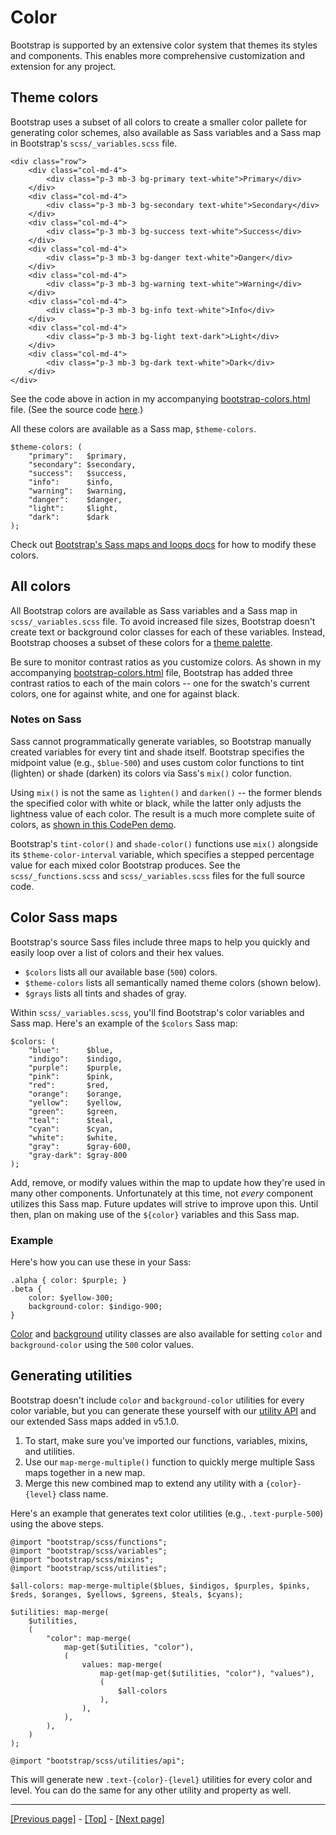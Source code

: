 # Color

Bootstrap is supported by an extensive color system that themes its styles and components. This enables more comprehensive customization and extension for any project.

## Theme colors

Bootstrap uses a subset of all colors to create a smaller color pallete for generating color schemes, also available as Sass variables and a Sass map in Bootstrap's `scss/_variables.scss` file.
```
<div class="row">
    <div class="col-md-4">
        <div class="p-3 mb-3 bg-primary text-white">Primary</div>
    </div>
    <div class="col-md-4">
        <div class="p-3 mb-3 bg-secondary text-white">Secondary</div>
    </div>
    <div class="col-md-4">
        <div class="p-3 mb-3 bg-success text-white">Success</div>
    </div>
    <div class="col-md-4">
        <div class="p-3 mb-3 bg-danger text-white">Danger</div>
    </div>
    <div class="col-md-4">
        <div class="p-3 mb-3 bg-warning text-white">Warning</div>
    </div>
    <div class="col-md-4">
        <div class="p-3 mb-3 bg-info text-white">Info</div>
    </div>
    <div class="col-md-4">
        <div class="p-3 mb-3 bg-light text-dark">Light</div>
    </div>
    <div class="col-md-4">
        <div class="p-3 mb-3 bg-dark text-white">Dark</div>
    </div>
</div>
```
See the code above in action in my accompanying [bootstrap-colors.html](https://andrewsrea.github.io/My_Learning_Port/Bootstrap/Customize/Colors/bootstrap-colors.html) file. (See the source code [here](https://github.com/AndrewSRea/My_Learning_Port/blob/main/Bootstrap/Customize/Colors/bootstrap-colors.html).)

All these colors are available as a Sass map, `$theme-colors`.
```
$theme-colors: (
    "primary":   $primary,
    "secondary": $secondary,
    "success":   $success,
    "info":      $info,
    "warning":   $warning,
    "danger":    $danger,
    "light":     $light,
    "dark":      $dark
);
```
Check out [Bootstrap's Sass maps and loops docs](https://github.com/AndrewSRea/My_Learning_Port/tree/main/Bootstrap/Customize/Sass#maps-and-loops) for how to modify these colors.

## All colors

All Bootstrap colors are available as Sass variables and a Sass map in `scss/_variables.scss` file. To avoid increased file sizes, Bootstrap doesn't create text or background color classes for each of these variables. Instead, Bootstrap chooses a subset of these colors for a [theme palette](https://github.com/AndrewSRea/My_Learning_Port/tree/main/Bootstrap/Customize/Colors#theme-colors).

Be sure to monitor contrast ratios as you customize colors. As shown in my accompanying [bootstrap-colors.html](https://andrewsrea.github.io/My_Learning_Port/Bootstrap/Customize/Colors/bootstrap-colors.html) file, Bootstrap has added three contrast ratios to each of the main colors -- one for the swatch's current colors, one for against white, and one for against black.

### Notes on Sass

Sass cannot programmatically generate variables, so Bootstrap manually created variables for every tint and shade itself. Bootstrap specifies the midpoint value (e.g., `$blue-500`) and uses custom color functions to tint (lighten) or shade (darken) its colors via Sass's `mix()` color function.

Using `mix()` is not the same as `lighten()` and `darken()` -- the former blends the specified color with white or black, while the latter only adjusts the lightness value of each color. The result is a much more complete suite of colors, as [shown in this CodePen demo](https://codepen.io/emdeoh/pen/zYOQOPB).

Bootstrap's `tint-color()` and `shade-color()` functions use `mix()` alongside its `$theme-color-interval` variable, which specifies a stepped percentage value for each mixed color Bootstrap produces. See the `scss/_functions.scss` and `scss/_variables.scss` files for the full source code.

## Color Sass maps

Bootstrap's source Sass files include three maps to help you quickly and easily loop over a list of colors and their hex values.

* `$colors` lists all our available base (`500`) colors.
* `$theme-colors` lists all semantically named theme colors (shown below).
* `$grays` lists all tints and shades of gray.

Within `scss/_variables.scss`, you'll find Bootstrap's color variables and Sass map. Here's an example of the `$colors` Sass map:
```
$colors: (
    "blue":      $blue,
    "indigo":    $indigo,
    "purple":    $purple,
    "pink":      $pink,
    "red":       $red,
    "orange":    $orange,
    "yellow":    $yellow,
    "green":     $green,
    "teal":      $teal,
    "cyan":      $cyan,
    "white":     $white,
    "gray":      $gray-600,
    "gray-dark": $gray-800
);
```
Add, remove, or modify values within the map to update how they're used in many other components. Unfortunately at this time, not *every* component utilizes this Sass map. Future updates will strive to improve upon this. Until then, plan on making use of the `${color}` variables and this Sass map.

### Example

Here's how you can use these in your Sass:
```
.alpha { color: $purple; }
.beta {
    color: $yellow-300;
    background-color: $indigo-900;
}
```
[Color](https://github.com/AndrewSRea/My_Learning_Port/tree/main/Bootstrap/Utilities/Colors#colors) and [background](https://github.com/AndrewSRea/My_Learning_Port/tree/main/Bootstrap/Utilities/Background#background) utility classes are also available for setting `color` and `background-color` using the `500` color values.

## Generating utilities

Bootstrap doesn't include `color` and `background-color` utilities for every color variable, but you can generate these yourself with our [utility API](https://github.com/AndrewSRea/My_Learning_Port/tree/main/Bootstrap/Utilities/API#utility-api) and our extended Sass maps added in v5.1.0.

1. To start, make sure you've imported our functions, variables, mixins, and utilities.
2. Use our `map-merge-multiple()` function to quickly merge multiple Sass maps together in a new map.
3. Merge this new combined map to extend any utility with a `{color}-{level}` class name.

Here's an example that generates text color utilities (e.g., `.text-purple-500`) using the above steps.
```
@import "bootstrap/scss/functions";
@import "bootstrap/scss/variables";
@import "bootstrap/scss/mixins";
@import "bootstrap/scss/utilities";

$all-colors: map-merge-multiple($blues, $indigos, $purples, $pinks, $reds, $oranges, $yellows, $greens, $teals, $cyans);

$utilities: map-merge(
    $utilities,
    (
        "color": map-merge(
            map-get($utilities, "color"),
            (
                values: map-merge(
                    map-get(map-get($utilities, "color"), "values"),
                    (
                        $all-colors
                    ),
                ),
            ),
        ),
    )
);

@import "bootstrap/scss/utilities/api";
```
This will generate new `.text-{color}-{level}` utilities for every color and level. You can do the same for any other utility and property as well.

<hr>

[[Previous page]](https://github.com/AndrewSRea/My_Learning_Port/tree/main/Bootstrap/Customize/Options#options) - [[Top]](https://github.com/AndrewSRea/My_Learning_Port/tree/main/Bootstrap/Customize/Colors#color) - [[Next page]](https://github.com/AndrewSRea/My_Learning_Port/tree/main/Bootstrap/Customize/Components#components)